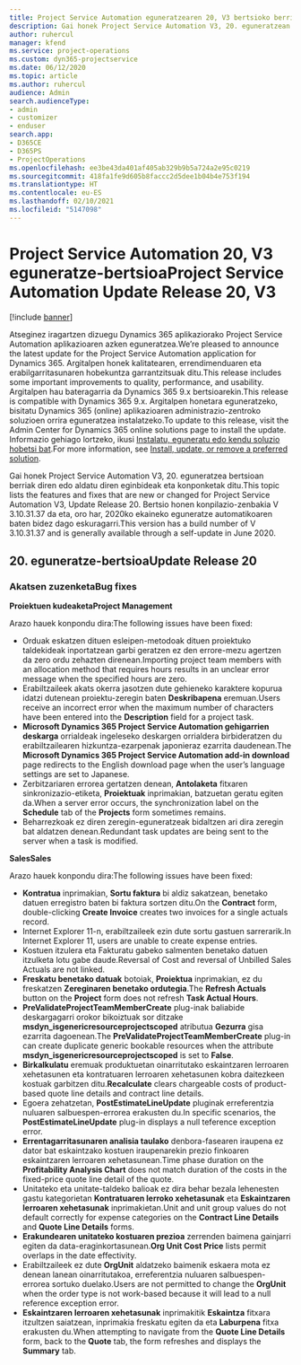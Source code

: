 ```yaml
---
title: Project Service Automation eguneratzearen 20, V3 bertsioko berrikuntzak edo aldaketak
description: Gai honek Project Service Automation V3, 20. eguneratzean erabilgarri dauden eginbideak eta konponketak ditu
author: ruhercul
manager: kfend
ms.service: project-operations
ms.custom: dyn365-projectservice
ms.date: 06/12/2020
ms.topic: article
ms.author: ruhercul
audience: Admin
search.audienceType:
- admin
- customizer
- enduser
search.app:
- D365CE
- D365PS
- ProjectOperations
ms.openlocfilehash: ee3be43da401af405ab329b9b5a724a2e95c0219
ms.sourcegitcommit: 418fa1fe9d605b8faccc2d5dee1b04b4e753f194
ms.translationtype: HT
ms.contentlocale: eu-ES
ms.lasthandoff: 02/10/2021
ms.locfileid: "5147098"
---
```

# <a name="project-service-automation-update-release-20-v3"></a><span data-ttu-id="03607-103">Project Service Automation 20, V3 eguneratze-bertsioa</span><span class="sxs-lookup"><span data-stu-id="03607-103">Project Service Automation Update Release 20, V3</span></span>

[!include [banner](../includes/psa-now-project-operations.md)]

<span data-ttu-id="03607-104">Atseginez iragartzen dizuegu Dynamics 365 aplikaziorako Project Service Automation aplikazioaren azken eguneratzea.</span><span class="sxs-lookup"><span data-stu-id="03607-104">We’re pleased to announce the latest update for the Project Service Automation application for Dynamics 365.</span></span> <span data-ttu-id="03607-105">Argitalpen honek kalitatearen, errendimenduaren eta erabilgarritasunaren hobekuntza garrantzitsuak ditu.</span><span class="sxs-lookup"><span data-stu-id="03607-105">This release includes some important improvements to quality, performance, and usability.</span></span> <span data-ttu-id="03607-106">Argitalpen hau bateragarria da Dynamics 365 9.x bertsioarekin.</span><span class="sxs-lookup"><span data-stu-id="03607-106">This release is compatible with Dynamics 365 9.x.</span></span> <span data-ttu-id="03607-107">Argitalpen honetara eguneratzeko, bisitatu Dynamics 365 (online) aplikazioaren administrazio-zentroko soluzioen orrira eguneratzea instalatzeko.</span><span class="sxs-lookup"><span data-stu-id="03607-107">To update to this release, visit the Admin Center for Dynamics 365 online solutions page to install the update.</span></span> <span data-ttu-id="03607-108">Informazio gehiago lortzeko, ikusi [Instalatu, eguneratu edo kendu soluzio hobetsi bat](https://docs.microsoft.com/power-platform/admin/install-remove-preferred-solution).</span><span class="sxs-lookup"><span data-stu-id="03607-108">For more information, see [Install, update, or remove a preferred solution](https://docs.microsoft.com/power-platform/admin/install-remove-preferred-solution).</span></span>

<span data-ttu-id="03607-109">Gai honek Project Service Automation V3, 20. eguneratzea bertsioan berriak diren edo aldatu diren eginbideak eta konponketak ditu.</span><span class="sxs-lookup"><span data-stu-id="03607-109">This topic lists the features and fixes that are new or changed for Project Service Automation V3, Update Release 20.</span></span> <span data-ttu-id="03607-110">Bertsio honen konpilazio-zenbakia V 3.10.31.37 da eta, oro har, 2020ko ekaineko eguneratze automatikoaren baten bidez dago eskuragarri.</span><span class="sxs-lookup"><span data-stu-id="03607-110">This version has a build number of V 3.10.31.37 and is generally available through a self-update in June 2020.</span></span>

## <a name="update-release-20"></a><span data-ttu-id="03607-111">20. eguneratze-bertsioa</span><span class="sxs-lookup"><span data-stu-id="03607-111">Update Release 20</span></span>

### <a name="bug-fixes"></a><span data-ttu-id="03607-112">Akatsen zuzenketa</span><span class="sxs-lookup"><span data-stu-id="03607-112">Bug fixes</span></span>

<span data-ttu-id="03607-113">**Proiektuen kudeaketa**</span><span class="sxs-lookup"><span data-stu-id="03607-113">**Project Management**</span></span>

<span data-ttu-id="03607-114">Arazo hauek konpondu dira:</span><span class="sxs-lookup"><span data-stu-id="03607-114">The following issues have been fixed:</span></span>

- <span data-ttu-id="03607-115">Orduak eskatzen dituen esleipen-metodoak dituen proiektuko taldekideak inportatzean garbi geratzen ez den errore-mezu agertzen da zero ordu zehazten direnean.</span><span class="sxs-lookup"><span data-stu-id="03607-115">Importing project team members with an allocation method that requires hours results in an unclear error message when the specified hours are zero.</span></span>
- <span data-ttu-id="03607-116">Erabiltzaileek akats okerra jasotzen dute gehieneko karaktere kopurua idatzi dutenean proiektu-zeregin baten **Deskribapena** eremuan.</span><span class="sxs-lookup"><span data-stu-id="03607-116">Users receive an incorrect error when the maximum number of characters have been entered into the **Description** field for a project task.</span></span>
- <span data-ttu-id="03607-117">**Microsoft Dynamics 365 Project Service Automation gehigarrien deskarga** orrialdeak ingeleseko deskargen orrialdera birbideratzen du erabiltzailearen hizkuntza-ezarpenak japonieraz ezarrita daudenean.</span><span class="sxs-lookup"><span data-stu-id="03607-117">The **Microsoft Dynamics 365 Project Service Automation add-in download** page redirects to the English download page when the user’s language settings are set to Japanese.</span></span>
- <span data-ttu-id="03607-118">Zerbitzariaren errorea gertatzen denean, **Antolaketa** fitxaren sinkronizazio-etiketa, **Proiektuak** inprimakian, batzuetan geratu egiten da.</span><span class="sxs-lookup"><span data-stu-id="03607-118">When a server error occurs, the synchronization label on the **Schedule** tab of the **Projects** form sometimes remains.</span></span>
- <span data-ttu-id="03607-119">Beharrezkoak ez diren zeregin-eguneratzeak bidaltzen ari dira zeregin bat aldatzen denean.</span><span class="sxs-lookup"><span data-stu-id="03607-119">Redundant task updates are being sent to the server when a task is modified.</span></span>

<span data-ttu-id="03607-120">**Sales**</span><span class="sxs-lookup"><span data-stu-id="03607-120">**Sales**</span></span>

<span data-ttu-id="03607-121">Arazo hauek konpondu dira:</span><span class="sxs-lookup"><span data-stu-id="03607-121">The following issues have been fixed:</span></span>

- <span data-ttu-id="03607-122">**Kontratua** inprimakian, **Sortu faktura** bi aldiz sakatzean, benetako datuen erregistro baten bi faktura sortzen ditu.</span><span class="sxs-lookup"><span data-stu-id="03607-122">On the **Contract** form, double-clicking **Create Invoice** creates two invoices for a single actuals record.</span></span>
- <span data-ttu-id="03607-123">Internet Explorer 11-n, erabiltzaileek ezin dute sortu gastuen sarrerarik.</span><span class="sxs-lookup"><span data-stu-id="03607-123">In Internet Explorer 11, users are unable to create expense entries.</span></span>
- <span data-ttu-id="03607-124">Kostuen itzulera eta Fakturatu gabeko salmenten benetako datuen itzulketa lotu gabe daude.</span><span class="sxs-lookup"><span data-stu-id="03607-124">Reversal of Cost and reversal of Unbilled Sales Actuals are not linked.</span></span>
- <span data-ttu-id="03607-125">**Freskatu benetako datuak** botoiak, **Proiektua** inprimakian, ez du freskatzen **Zereginaren benetako ordutegia**.</span><span class="sxs-lookup"><span data-stu-id="03607-125">The **Refresh Actuals** button on the **Project** form does not refresh **Task Actual Hours**.</span></span>
- <span data-ttu-id="03607-126">**PreValidateProjectTeamMemberCreate** plug-inak baliabide deskargagarri orokor bikoiztuak sor ditzake **msdyn_isgenericresourceprojectscoped** atributua **Gezurra** gisa ezarrita dagoenean.</span><span class="sxs-lookup"><span data-stu-id="03607-126">The **PreValidateProjectTeamMemberCreate** plug-in can create duplicate generic bookable resources when the attribute **msdyn_isgenericresourceprojectscoped** is set to **False**.</span></span>
- <span data-ttu-id="03607-127">**Birkalkulatu** eremuak produktuetan oinarritutako eskaintzaren lerroaren xehetasunen eta kontratuaren lerroaren xehetasunen kobra daitezkeen kostuak garbitzen ditu.</span><span class="sxs-lookup"><span data-stu-id="03607-127">**Recalculate** clears chargeable costs of product-based quote line details and contract line details.</span></span>
- <span data-ttu-id="03607-128">Egoera zehatzetan, **PostEstimateLineUpdate** pluginak erreferentzia nuluaren salbuespen-errorea erakusten du.</span><span class="sxs-lookup"><span data-stu-id="03607-128">In specific scenarios, the **PostEstimateLineUpdate** plug-in displays a null teference exception error.</span></span>
- <span data-ttu-id="03607-129">**Errentagarritasunaren analisia taulako** denbora-fasearen iraupena ez dator bat eskaintzako kostuen iraupenarekin prezio finkoaren eskaintzaren lerroaren xehetasunean.</span><span class="sxs-lookup"><span data-stu-id="03607-129">Time phase duration on the **Profitability Analysis Chart** does not match duration of the costs in the fixed-price quote line detail of the quote.</span></span>
- <span data-ttu-id="03607-130">Unitateko eta unitate-taldeko balioak ez dira behar bezala lehenesten gastu kategorietan **Kontratuaren lerroko xehetasunak** eta **Eskaintzaren lerroaren xehetasunak** inprimakietan.</span><span class="sxs-lookup"><span data-stu-id="03607-130">Unit and unit group values do not default correctly for expense categories on the **Contract Line Details** and **Quote Line Details** forms.</span></span>
- <span data-ttu-id="03607-131">**Erakundearen unitateko kostuaren prezioa** zerrenden baimena gainjarri egiten da data-eraginkortasunean.</span><span class="sxs-lookup"><span data-stu-id="03607-131">**Org Unit Cost Price** lists permit overlaps in the date effectivity.</span></span>
- <span data-ttu-id="03607-132">Erabiltzaileek ez dute **OrgUnit** aldatzeko baimenik eskaera mota ez denean lanean oinarritutakoa, erreferentzia nuluaren salbuespen-errorea sortuko duelako.</span><span class="sxs-lookup"><span data-stu-id="03607-132">Users are not permitted to change the **OrgUnit** when the order type is not work-based because it will lead to a null reference exception error.</span></span>
- <span data-ttu-id="03607-133">**Eskaintzaren lerroaren xehetasunak** inprimakitik **Eskaintza** fitxara itzultzen saiatzean, inprimakia freskatu egiten da eta **Laburpena** fitxa erakusten du.</span><span class="sxs-lookup"><span data-stu-id="03607-133">When attempting to navigate from the **Quote Line Details** form, back to the **Quote** tab, the form refreshes and displays the **Summary** tab.</span></span>
